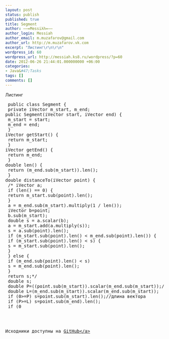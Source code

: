 ```yaml
---
layout: post
status: publish
published: true
title: Segment
author: ––=Messiλh=––
author_login: Messiah
author_email: m.muzafarov@gmail.com
author_url: http://m.muzafarov.vk.com
excerpt: "Листинг\r\n\r\n"
wordpress_id: 60
wordpress_url: http://messiah.ks8.ru/wordpress/?p=60
date: 2012-06-26 21:44:01.000000000 +06:00
categories:
- Java&#47;Tasks
tags: []
comments: []
---
```

Листинг

<a id="more"></a><a id="more-60"></a>
<pre class="brush: java; gutter: true"> public class Segment {
 private iVector m_start, m_end;
public Segment(iVector start, iVector end) {
 m_start = start;
 m_end = end;
 }
iVector getStart() {
 return m_start;
 }
iVector getEnd() {
 return m_end;
 }
double len() {
 return (m_end.sub(m_start)).len();
 }
double distanceTo(iVector point) {
 &#47;* iVector a;
 if (len() == 0) {
 return m_start.sub(point).len();
 }
 a = m_end.sub(m_start).multiply(1 &#47; len());
 iVector b=point;
 b.sub(m_start);
 double s = a.scalar(b);
 a = m_start.add(a.multiply(s));
 s = a.sub(point).len();
 if (m_start.sub(point).len() < m_end.sub(point).len()) {
 if (m_start.sub(point).len() < s) {
 s = m_start.sub(point).len();
 }
 } else {
 if (m_end.sub(point).len() < s)
 s = m_end.sub(point).len();
 }
 return s;*&#47;
 double s;
 double P=((point.sub(m_start)).scalar(m_end.sub(m_start));&#47;&#47;скалярное произведение двух векторов
 double L=(m_end.sub(m_start)).scalar(m_end.sub(m_start));
 if (0>=P) s=point.sub(m_start).len();&#47;&#47;длина вектора
 if (P>=L) s=point.sub(m_end).len();
 if (0<P &amp;&amp; P<L) s=point.sub(m_start.add((m_end.sub(m_start)).multiply(P&#47;L))); }
public static void main(String args[]) {
 &#47;&#47; Vector2D start=new Vector2D();
 &#47;&#47; Vector2D end= new Vector2D(1,0);
 &#47;&#47; Vector2D point=new Vector2D(0.5,0.5);
 Vector start = new Vector(4);
 Vector end = new Vector(new double[] { 1, 0, 0, 0 });
 Vector point = new Vector(new double[] { -1, 0, 0, 0 });
 Segment seg = new Segment(start, end);
 System.out.println(seg.distanceTo(point));
 }
 }
}<&#47;pre>
&nbsp;

Исходники доступны на <a href="https:&#47;&#47;github.com&#47;m-muzafarov&#47;java_course&#47;blob&#47;master&#47;Vectors&#47;Segment.java" target="_blank">GitHub<&#47;a>
